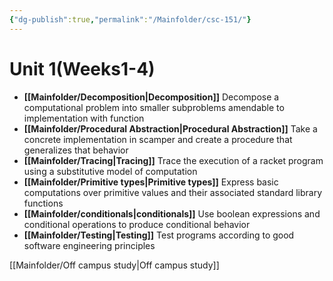 ```yaml
---
{"dg-publish":true,"permalink":"/Mainfolder/csc-151/"}
---
```


# Unit 1(Weeks1-4)
- **[[Mainfolder/Decomposition\|Decomposition]]** Decompose a computational problem into smaller subproblems amendable to implementation with function
- **[[Mainfolder/Procedural Abstraction\|Procedural Abstraction]]** Take a concrete implementation in scamper and create a procedure that generalizes that behavior
- **[[Mainfolder/Tracing\|Tracing]]** Trace the execution of a racket program using a substitutive model of computation
- **[[Mainfolder/Primitive types\|Primitive types]]** Express basic computations over primitive values and their associated standard library functions
- **[[Mainfolder/conditionals\|conditionals]]** Use boolean expressions and conditional operations to produce conditional behavior
- **[[Mainfolder/Testing\|Testing]]** Test programs according to good software engineering principles

[[Mainfolder/Off campus study\|Off campus study]]
